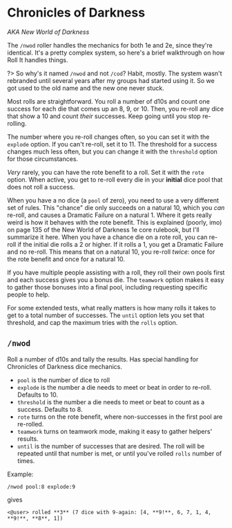 # Chronicles of Darkness

*AKA New World of Darkness*

The `/nwod` roller handles the mechanics for both 1e and 2e, since they're identical. It's a pretty complex system, so here's a brief walkthrough on how Roll It handles things.

?> So why's it named `/nwod` and not `/cod`? Habit, mostly. The system wasn't rebranded until several years after my groups had started using it. So we got used to the old name and the new one never stuck.

Most rolls are straightforward. You roll a number of d10s and count one success for each die that comes up an 8, 9, or 10. Then, you re-roll any dice that show a 10 and count *their* successes. Keep going until you stop re-rolling.

The number where you re-roll changes often, so you can set it with the `explode` option. If you can't re-roll, set it to 11. The threshold for a success changes much less often, but you can change it with the `threshold` option for those circumstances.

*Very* rarely, you can have the rote benefit to a roll. Set it with the `rote` option. When active, you get to re-roll every die in your **initial** dice pool that does not roll a success.

When you have a no dice (a `pool` of zero), you need to use a very different set of rules. This "chance" die only succeeds on a natural 10, which you *can* re-roll, and causes a Dramatic Failure on a natural 1. Where it gets really weird is how it behaves with the rote benefit. This is explained (poorly, imo) on page 135 of the New World of Darkness 1e core rulebook, but I'll summarize it here. When you have a chance die on a rote roll, you can re-roll if the initial die rolls a 2 or higher. If it rolls a 1, you get a Dramatic Failure and no re-roll. This means that on a natural 10, you re-roll *twice*: once for the rote benefit and once for a natural 10.

If you have multiple people assisting with a roll, they roll their own pools first and each success gives you a bonus die. The `teamwork` option makes it easy to gather those bonuses into a final pool, including requesting specific people to help.

For some extended tests, what really matters is how many rolls it takes to get to a total number of successes. The `until` option lets you set that threshold, and cap the maximum tries with the `rolls` option.

## `/nwod`

Roll a number of d10s and tally the results. Has special handling for Chronicles of Darkness dice mechanics.

* `pool` is the number of dice to roll
* `explode` is the number a die needs to meet or beat in order to re-roll. Defaults to 10.
* `threshold` is the number a die needs to meet or beat to count as a success. Defaults to 8.
* `rote` turns on the rote benefit, where non-successes in the first pool are re-rolled.
* `teamwork` turns on teamwork mode, making it easy to gather helpers' results.
* `until` is the number of successes that are desired. The roll will be repeated until that number is met, or until you've rolled `rolls` number of times.

Example:

```
/nwod pool:8 explode:9
```

gives

```
<@user> rolled **3** (7 dice with 9-again: [4, **9!**, 6, 7, 1, 4, **9!**, **8**, 1])
```
